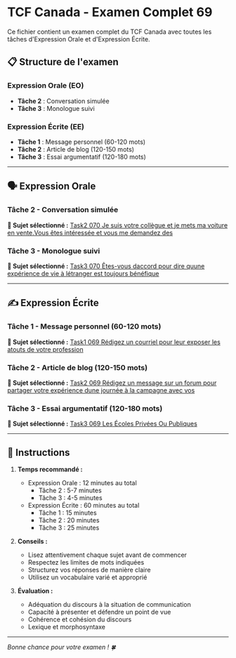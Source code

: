 # TCF Canada - Examen Complet 69

Ce fichier contient un examen complet du TCF Canada avec toutes les tâches d'Expression Orale et d'Expression Écrite.

## 📋 Structure de l'examen

### Expression Orale (EO)
- **Tâche 2** : Conversation simulée
- **Tâche 3** : Monologue suivi

### Expression Écrite (EE)  
- **Tâche 1** : Message personnel (60-120 mots)
- **Tâche 2** : Article de blog (120-150 mots)
- **Tâche 3** : Essai argumentatif (120-180 mots)

---

## 🗣️ Expression Orale

### Tâche 2 - Conversation simulée

**📄 Sujet sélectionné :** [Task2 070 Je suis votre collègue et je mets ma voiture en vente.Vous êtes intéressée et vous me demandez des](tcf_canada/eo/task2/task2_070_Je_suis_votre_collègue_et_je_mets_ma_voiture_en_vente.Vous_êtes_intéressée_et_vous_me_demandez_des.md)

### Tâche 3 - Monologue suivi

**📄 Sujet sélectionné :** [Task3 070 Êtes-vous daccord pour dire quune expérience de vie à létranger est toujours bénéfique](tcf_canada/eo/task3/task3_070_Êtes-vous_daccord_pour_dire_quune_expérience_de_vie_à_létranger_est_toujours_bénéfique.md)

---

## ✍️ Expression Écrite

### Tâche 1 - Message personnel (60-120 mots)

**📄 Sujet sélectionné :** [Task1 069 Rédigez un courriel pour leur exposer les atouts de votre profession](tcf_canada/ee/task1/task1_069_Rédigez_un_courriel_pour_leur_exposer_les_atouts_de_votre_profession.md)

### Tâche 2 - Article de blog (120-150 mots)

**📄 Sujet sélectionné :** [Task2 069 Rédigez un message sur un forum pour partager votre expérience dune journée à la campagne avec vos](tcf_canada/ee/task2/task2_069_Rédigez_un_message_sur_un_forum_pour_partager_votre_expérience_dune_journée_à_la_campagne_avec_vos.md)

### Tâche 3 - Essai argumentatif (120-180 mots)

**📄 Sujet sélectionné :** [Task3 069 Les Écoles Privées Ou Publiques](tcf_canada/ee/task3/task3_069_Les_Écoles_Privées_Ou_Publiques.md)

---

## 📝 Instructions

1. **Temps recommandé :**
   - Expression Orale : 12 minutes au total
     - Tâche 2 : 5-7 minutes
     - Tâche 3 : 4-5 minutes
   - Expression Écrite : 60 minutes au total
     - Tâche 1 : 15 minutes
     - Tâche 2 : 20 minutes  
     - Tâche 3 : 25 minutes

2. **Conseils :**
   - Lisez attentivement chaque sujet avant de commencer
   - Respectez les limites de mots indiquées
   - Structurez vos réponses de manière claire
   - Utilisez un vocabulaire varié et approprié

3. **Évaluation :**
   - Adéquation du discours à la situation de communication
   - Capacité à présenter et défendre un point de vue
   - Cohérence et cohésion du discours
   - Lexique et morphosyntaxe

---

*Bonne chance pour votre examen ! 🍀*

